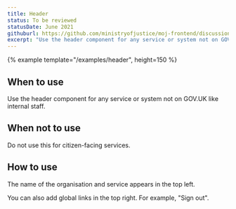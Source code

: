 ```yaml
---
title: Header
status: To be reviewed
statusDate: June 2021
githuburl: https://github.com/ministryofjustice/moj-frontend/discussions/246
excerpt: "Use the header component for any service or system not on GOV.UK like internal staff."
---
```


{% example template="/examples/header", height=150 %}

## When to use

Use the header component for any service or system not on GOV.UK like internal staff.

## When not to use

Do not use this for citizen-facing services.

## How to use

The name of the organisation and service appears in the top left.

You can also add global links in the top right. For example, "Sign out".
